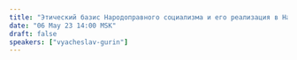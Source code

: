 ```yaml
---
title: "Этический базис Народоправного социализма и его реализация в Народоправных струкутурах общества"
date: "06 May 23 14:00 MSK"
draft: false
speakers: ["vyacheslav-gurin"]
---
```


